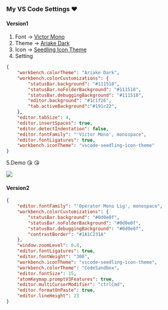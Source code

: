 ### My VS Code Settings  :heart:

#### Version1
1. Font -> [Victor Mono](https://github.com/rubjo/victor-mono) 
2. Theme -> [Ariake Dark](https://marketplace.visualstudio.com/items?itemName=wart.ariake-dark#review-details)
3. Icon -> [Seedling Icon Theme](https://marketplace.visualstudio.com/items?itemName=rastikerdar.vscode-seedling-icon-theme)
4. Setting
```json
{ 
    "workbench.colorTheme": "Ariake Dark",
    "workbench.colorCustomizations": {
        "statusBar.background": "#111518",
        "statusBar.noFolderBackground": "#111518",
        "statusBar.debuggingBackground": "#111518",
        "editor.background": "#1c1f26", 
        "tab.activeBackground":"#191c22", 
    },
    "editor.tabSize": 4,
    "editor.insertSpaces": true,
    "editor.detectIndentation": false,
    "editor.fontFamily": "'Victor Mono', monospace",
    "editor.fontLigatures": true,
    "workbench.iconTheme": "vscode-seedling-icon-theme"
}
```
5.Demo  :kissing_heart:  :kissing_heart:

![](https://i.imgur.com/XfnMko8.png)

#### Version2
```json
{
    "editor.fontFamily": "'Operator Mono Lig', monospace",
    "workbench.colorCustomizations": {
        "statusBar.background": "#0d0e0f",
        "statusBar.noFolderBackground": "#0d0e0f",
        "statusBar.debuggingBackground": "#0d0e0f",
        "contrastBorder": "#1A1C231A"
    },
    "window.zoomLevel": 0.8,
    "editor.fontLigatures": true,
    "editor.fontWeight": "300",
    "workbench.iconTheme": "vscode-seedling-icon-theme",
    "workbench.colorTheme": "CodeSandbox",
    "editor.fontSize": 15,
    "atomKeymap.promptV3Features": true,
    "editor.multiCursorModifier": "ctrlCmd",
    "editor.formatOnPaste": true,
    "editor.lineHeight": 23
}
```
